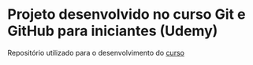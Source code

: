 # Projeto desenvolvido no curso Git e GitHub para iniciantes (Udemy)
Repositório utilizado para o desenvolvimento do [curso](https://www.udemy.com/git-e-github-para-iniciantes/)
